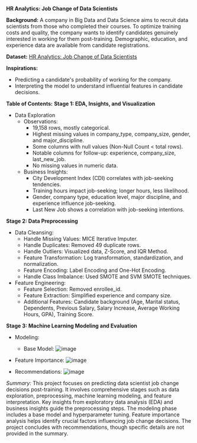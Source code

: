 **HR Analytics: Job Change of Data Scientists**

**Background:**
A company in Big Data and Data Science aims to recruit data scientists from those who completed their courses. To optimize training costs and quality, the company wants to identify candidates genuinely interested in working for them post-training. Demographic, education, and experience data are available from candidate registrations.

**Dataset:** [HR Analytics: Job Change of Data Scientists](https://www.kaggle.com/datasets/arashnic/hr-analytics-job-change-of-data-scientists)

**Inspirations:**
- Predicting a candidate's probability of working for the company.
- Interpreting the model to understand influential features in candidate decisions.

**Table of Contents:**
**Stage 1: EDA, Insights, and Visualization**
- Data Exploration
  - Observations:
    - 19,158 rows, mostly categorical.
    - Highest missing values in company_type, company_size, gender, and major_discipline.
    - Some columns with null values (Non-Null Count < total rows).
    - Notable columns for follow-up: experience, company_size, last_new_job.
    - No missing values in numeric data.
  - Business Insights:
    - City Development Index (CDI) correlates with job-seeking tendencies.
    - Training hours impact job-seeking; longer hours, less likelihood.
    - Gender, company type, education level, major discipline, and experience influence job-seeking.
    - Last New Job shows a correlation with job-seeking intentions.

**Stage 2: Data Preprocessing**
- Data Cleansing:
  - Handle Missing Values: MICE Iterative Imputer.
  - Handle Duplicates: Removed 49 duplicate rows.
  - Handle Outliers: Visualized data, Z-Score, and IQR Method.
  - Feature Transformation: Log transformation, standardization, and normalization.
  - Feature Encoding: Label Encoding and One-Hot Encoding.
  - Handle Class Imbalance: Used SMOTE and SVM SMOTE techniques.
- Feature Engineering:
  - Feature Selection: Removed enrollee_id.
  - Feature Extraction: Simplified experience and company size.
  - Additional Features: Candidate background (Age, Marital status, Dependents, Previous Salary, Salary Increase, Average Working Hours, GPA), Training Score.

**Stage 3: Machine Learning Modeling and Evaluation**
- Modeling:
  - Base Model:
    ![image](https://user-images.githubusercontent.com/84758353/180401623-74442e41-0269-4de0-9c0f-f51c6da24563.png)

- Feature Importance:
  ![image](https://user-images.githubusercontent.com/84758353/180401902-3b9bc045-8d7d-4e52-b635-3c3c26cbcb5a.png)
- Recommendations:
  ![image](https://user-images.githubusercontent.com/84758353/180402287-c5d737e7-7c4d-4612-9509-a984d483b3c9.png)

*Summary:*
This project focuses on predicting data scientist job change decisions post-training. It involves comprehensive stages such as data exploration, preprocessing, machine learning modeling, and feature interpretation. Key insights from exploratory data analysis (EDA) and business insights guide the preprocessing steps. The modeling phase includes a base model and hyperparameter tuning. Feature importance analysis helps identify crucial factors influencing job change decisions. The project concludes with recommendations, though specific details are not provided in the summary.
